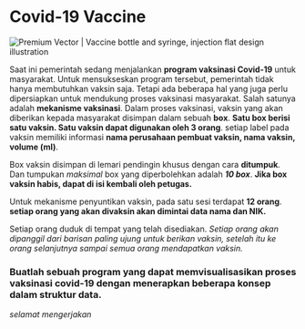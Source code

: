 # Covid-19 Vaccine
![Premium Vector | Vaccine bottle and syringe, injection flat design  illustration](https://image.freepik.com/free-vector/vaccine-bottle-syringe-injection-flat-design-illustration_16734-423.jpg)

Saat ini pemerintah sedang menjalankan **program vaksinasi Covid-19** untuk masyarakat. Untuk mensukseskan program tersebut, pemerintah tidak hanya membutuhkan vaksin saja. Tetapi ada beberapa hal yang juga perlu dipersiapkan untuk mendukung proses vaksinasi masyarakat. Salah satunya adalah **mekanisme vaksinasi**. Dalam proses vaksinasi, vaksin yang akan diberikan kepada masyarakat disimpan dalam sebuah **box**. **Satu box berisi satu vaksin. Satu vaksin dapat digunakan oleh 3 orang**. setiap label pada vaksin memiliki informasi **nama perusahaan pembuat vaksin, nama vaksin, volume (ml)**.

Box vaksin disimpan di lemari pendingin khusus dengan cara **ditumpuk**. Dan tumpukan *maksimal* box yang diperbolehkan adalah ***10 box***. **Jika box vaksin habis, dapat di isi kembali oleh petugas.**

Untuk mekanisme penyuntikan vaksin, pada satu sesi terdapat **12 orang**. **setiap orang yang akan divaksin akan dimintai data nama dan NIK.** 

Setiap orang duduk di tempat yang telah disediakan. *Setiap orang akan dipanggil dari barisan paling ujung untuk berikan vaksin, setelah itu ke orang selanjutnya sampai semua orang mendapatkan vaksin.*

### Buatlah sebuah program yang dapat memvisualisasikan proses vaksinasi covid-19 dengan menerapkan beberapa konsep dalam struktur data.

*selamat mengerjakan*
